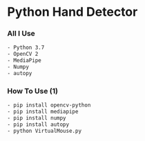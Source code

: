 <h1> Python Hand Detector </h1>

<h3>All I Use</h3>

```bash
- Python 3.7
- OpenCV 2
- MediaPipe
- Numpy
- autopy
```

<h3>How To Use (1)</h3>

```bash
- pip install opencv-python
- pip install mediapipe
- pip install numpy
- pip install autopy
- python VirtualMouse.py
```
